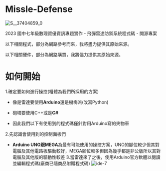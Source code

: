 # Missle-Defense

![S__37404859_0](https://github.com/Anouo1023/Missle-Defense/assets/134196295/b7dbc696-2d45-4fd0-bf82-0bc2ad503d6b)
 <p> 
2023 國中七年級數理資優資訊專題實作 - 飛彈雷達防禦系統程式碼 - 開源專案
 </p> <p> 
以下相關程式，部分為網路參考而來，我將盡力提供其原始來源。
 </p> <p> 
以下相關硬件，部分為網路購買，我將儘力提供其原始來源。
 </p> <p> 

# 如何開始



1.確定要如何進行操控(粗體為我們所採用的方案)

  

- 像是雷達要使用**Arduino**還是樹梅派(改寫Python)

- 砲塔要使用C++或是**C#**
- 因此我們以下有使用到的程式碼僅針對用Arduino寫的夾物車

2.先認識會使用到的控制面板們

  

-  **Arduino UNO跟MEGA**為最有可能使用的操控方案，UNO的腳位較少但其對電腦及其他電路板驅動較好，MEGA腳位較多但因為幾乎都是非公版所以其對電腦及其他版的驅動性較差
3.當雷達來了之後，使用Arduino官方軟體以閱讀並編輯程式碼(廠商已隨商品附贈程式碼)
![ide-7](https://github.com/Anouo1023/Missle-Defense/assets/134196295/63d730d0-4187-4a43-ba0c-eb48c41f817c)


